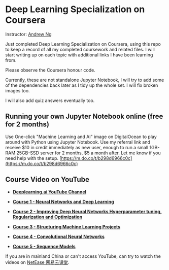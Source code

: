 # Deep Learning Specialization on Coursera

Instructor: [Andrew Ng](http://www.andrewng.org/)

Just completed Deep Learning Specialization on Coursera, using this repo to keep a record of all my completed coursework and related files. I will start writing up on each topic with additional links I have been learning from.

Please observe the Coursera honour code.

Currently, these are not standalone Jupyter Notebook, I will try to add some of the dependencies back later as I tidy up the whole set. I will fix broken images too.

I will also add quiz answers eventually too.

## Running your own Jupyter Notebook online (free for 2 months)

Use One-click "Machine Learning and AI" image on DigitalOcean to play around with Python using Jupyter Notebook. Use my referral link and receive $10 in credit immediately as new user, enough to run a small 1GB-RAM 25GB-SSD server for 2 months, $5 a month after. Let me know if you need help with the setup. [https://m.do.co/t/b298d6966c0c](https://m.do.co/t/b298d6966c0c) 

## Course Video on YouTube

* **[Deeplearning.ai YouTube Channel](https://www.youtube.com/channel/UCcIXc5mJsHVYTZR1maL5l9w/playlists)**

* **[Course 1 - Neural Networks and Deep Learning](https://youtu.be/CS4cs9xVecg?list=PLkDaE6sCZn6Ec-XTbcX1uRg2_u4xOEky0)**

* **[Course 2 - Improving Deep Neural Networks Hyperparameter tuning, Regularization and Optimization](https://www.youtube.com/watch?v=1waHlpKiNyY&list=PLkDaE6sCZn6Hn0vK8co82zjQtt3T2Nkqc)**

* **[Course 3 - Structuring Machine Learning Projects](https://www.youtube.com/watch?v=dFX8k1kXhOw&list=PLkDaE6sCZn6E7jZ9sN_xHwSHOdjUxUW_b)**

* **[Course 4 - Convolutional Neural Networks](https://www.youtube.com/watch?v=ArPaAX_PhIs&list=PLkDaE6sCZn6Gl29AoE31iwdVwSG-KnDzF)**

* **[Course 5 - Sequence Models](https://www.youtube.com/watch?v=DejHQYAGb7Q&list=PLkDaE6sCZn6F6wUI9tvS_Gw1vaFAx6rd6)**

If you are in mainland China or can't access YouTube, can try to watch the videos on [NetEase 网易云课堂](http://mooc.study.163.com/university/deeplearning_ai#/c).
